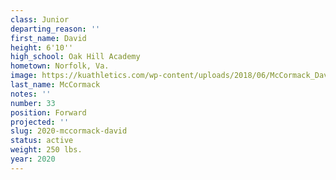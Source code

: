 ```yaml
---
class: Junior
departing_reason: ''
first_name: David
height: 6'10''
high_school: Oak Hill Academy
hometown: Norfolk, Va.
image: https://kuathletics.com/wp-content/uploads/2018/06/McCormack_David_06252018-1024x853.jpg
last_name: McCormack
notes: ''
number: 33
position: Forward
projected: ''
slug: 2020-mccormack-david
status: active
weight: 250 lbs.
year: 2020
---
```


